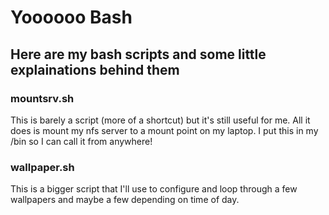 # Yoooooo Bash
## Here are my bash scripts and some little explainations behind them


### mountsrv.sh 
This is barely a script (more of a shortcut) but it's still useful for me. All it does is mount my nfs server to a mount point on my laptop.
I put this in my /bin so I can call it from anywhere!

### wallpaper.sh 
This is a bigger script that I'll use to configure and loop through a few wallpapers and maybe a few depending on time of day.


